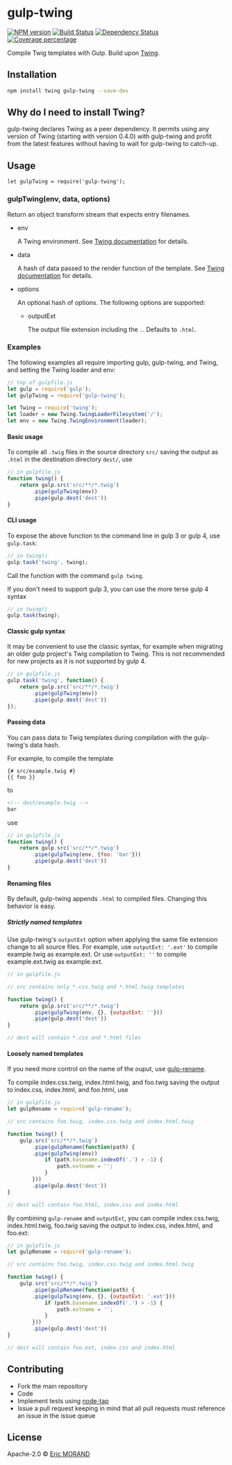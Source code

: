 # gulp-twing

[![NPM version][npm-image]][npm-url] [![Build Status][travis-image]][travis-url] [![Dependency Status][daviddm-image]][daviddm-url] [![Coverage percentage][coveralls-image]][coveralls-url]

Compile Twig templates with Gulp. Build upon [Twing](https://github.com/ericmorand/twing).

## Installation

```bash
npm install twing gulp-twing --save-dev
```

## Why do I need to install Twing?

gulp-twing declares Twing as a peer dependency. It permits using any version of Twing (starting with version 0.4.0) with gulp-twing and profit from the latest features without having to wait for gulp-twing to catch-up.

## Usage

`let gulpTwing = require('gulp-twing');`

### gulpTwing(env, data, options)

Return an object transform stream that expects entry filenames.

* env

  A Twing environment. See [Twing documentation](https://ericmorand.github.io/twing/api.html) for details.

* data
 
  A hash of data passed to the render function of the template. See [Twing documentation](https://ericmorand.github.io/twing/api.html#rendering-templates) for details.

* options

  An optional hash of options. The following options are supported:

  * outputExt
  
    The output file extension including the `.`. Defaults to `.html`.

### Examples

The following examples all require importing gulp, gulp-twing, and Twing, and setting the Twing loader and env:

```javascript
// top of gulpfile.js
let gulp = require('gulp');
let gulpTwing = require('gulp-twing');

let Twing = require('twing');
let loader = new Twing.TwingLoaderFilesystem('/');
let env = new Twing.TwingEnvironment(loader);
```

#### Basic usage

To compile all `.twig` files in the source directory `src/` saving the output as `.html` in the destination directory `dest/`, use

```javascript
// in gulpfile.js
function twing() {
    return gulp.src('src/**/*.twig')
        .pipe(gulpTwing(env))
        .pipe(gulp.dest('dest'))
}
```

#### CLI usage

To expose the above function to the command line in gulp 3 or gulp 4, use `gulp.task`:

```javascript
// in twing()
gulp.task('twing', twing);
```

Call the function with the command `gulp twing`.

If you don't need to support gulp 3, you can use the more terse gulp 4 syntax

```javascript
// in twing()
gulp.task(twing);
```

#### Classic gulp syntax

It may be convenient to use the classic syntax, for example when migrating an older gulp project's Twig compilation to Twing. This is not recommended for new projects as it is not supported by gulp 4.

```javascript
// in gulpfile.js
gulp.task('twing', function() {
    return gulp.src('src/**/*.twig')
        .pipe(gulpTwing(env))
        .pipe(gulp.dest('dest'))
});
```

#### Passing data

You can pass data to Twig templates during compilation with the gulp-twing's data hash.

For example, to compile the template

```twig
{# src/example.twig #}
{{ foo }}
```

to

```html
<!-- dest/example.twig -->
bar
```

use

```javascript
// in gulpfile.js
function twing() {
    return gulp.src('src/**/*.twig')
        .pipe(gulpTwing(env, {foo: 'bar'}))
        .pipe(gulp.dest('dest'))
}
```

#### Renaming files

By default, gulp-twing appends `.html` to compiled files. Changing this behavior is easy.

##### Strictly named templates

Use gulp-twing's `outputExt` option when applying the same file extension change to all source files. For example, use `outputExt: '.ext'` to compile example.twig as example.ext. Or use `outputExt: ''` to compile example.ext.twig as example.ext.

```javascript
// in gulpfile.js

// src contains only *.css.twig and *.html.twig templates

function twing() {
    return gulp.src('src/**/*.twig')
        .pipe(gulpTwing(env, {}, {outputExt: ''}))
        .pipe(gulp.dest('dest'))
}

// dest will contain *.css and *.html files
```

#### Loosely named templates

If you need more control on the name of the ouput, use [gulp-rename](https://www.npmjs.com/package/gulp-rename).

To compile index.css.twig, index.html.twig, and foo.twig saving the output to index.css, index.html, and foo.html, use

```javascript
// in gulpfile.js
let gulpRename = require('gulp-rename');

// src contains foo.twig, index.css.twig and index.html.twig

function twing() {
    gulp.src('src/**/*.twig')
        .pipe(gulpRename(function(path) {
        .pipe(gulpTwing(env))
            if (path.basename.indexOf('.') > -1) {
                path.extname = '';
            }
        }))
        .pipe(gulp.dest('dest'))
}

// dest will contain foo.html, index.css and index.html
```

By combining `gulp-rename` and `outputExt`, you can compile index.css.twig, index.html.twig, foo.twig saving the output to index.css, index.html, and foo.ext:

```javascript
// in gulpfile.js
let gulpRename = require('gulp-rename');

// src contains foo.twig, index.css.twig and index.html.twig

function twing() {
    gulp.src('src/**/*.twig')
        .pipe(gulpRename(function(path) {
        .pipe(gulpTwing(env, {}, {outputExt: '.ext'}))
            if (path.basename.indexOf('.') > -1) {
                path.extname = '';
            }
        }))
        .pipe(gulp.dest('dest'))
}

// dest will contain foo.ext, index.css and index.html
```

## Contributing

* Fork the main repository
* Code
* Implement tests using [node-tap](https://github.com/tapjs/node-tap)
* Issue a pull request keeping in mind that all pull requests must reference an issue in the issue queue

## License

Apache-2.0 © [Eric MORAND]()

[npm-image]: https://badge.fury.io/js/gulp-twing.svg
[npm-url]: https://npmjs.org/package/gulp-twing
[travis-image]: https://travis-ci.org/ericmorand/gulp-twing.svg?branch=master
[travis-url]: https://travis-ci.org/ericmorand/gulp-twing
[daviddm-image]: https://david-dm.org/ericmorand/gulp-twing.svg?theme=shields.io
[daviddm-url]: https://david-dm.org/ericmorand/gulp-twing
[coveralls-image]: https://coveralls.io/repos/github/ericmorand/gulp-twing/badge.svg
[coveralls-url]: https://coveralls.io/github/ericmorand/gulp-twing